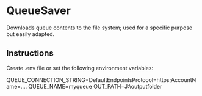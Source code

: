 # QueueSaver

Downloads queue contents to the file system; used for a specific purpose
but easily adapted.

## Instructions

Create .env file or set the following environment variables:

QUEUE_CONNECTION_STRING=DefaultEndpointsProtocol=https;AccountName=....
QUEUE_NAME=myqueue
OUT_PATH=J:\outputfolder
